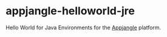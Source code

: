 appjangle-helloworld-jre
========================

Hello World for Java Environments for the [Appjangle](http://appjangle.com) platform.
